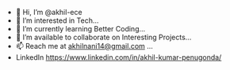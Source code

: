 - 👋 Hi, I’m @akhil-ece
- 👀 I’m interested in Tech...
- 🌱 I’m currently learning Better Coding...
- 💞️ I’m available to collaborate on Interesting Projects...
- 📫 Reach me at akhilnani14@gmail.com ...
- LinkedIn https://www.linkedin.com/in/akhil-kumar-penugonda/

<!---
akhil-ece/akhil-ece is a ✨ special ✨ repository because its `README.md` (this file) appears on your GitHub profile.
You can click the Preview link to take a look at your changes.
--->
